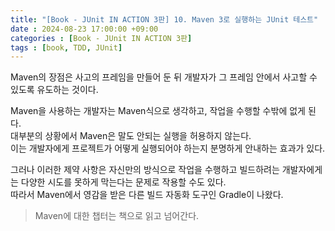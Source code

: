 ```yaml
---
title: "[Book - JUnit IN ACTION 3판] 10. Maven 3로 실행하는 JUnit 테스트"
date : 2024-08-23 17:00:00 +09:00
categories : [Book - JUnit IN ACTION 3판]
tags : [book, TDD, JUnit]
---
```


Maven의 장점은 사고의 프레임을 만들어 둔 뒤 개발자가 그 프레임 안에서 사고할 수 있도록 유도하는 것이다.

Maven을 사용하는 개발자는 Maven식으로 생각하고, 작업을 수행할 수밖에 없게 된다.   
대부분의 상황에서 Maven은 말도 안되는 실행을 허용하지 않는다.   
이는 개발자에게 프로젝트가 어떻게 실행되어야 하는지 분명하게 안내하는 효과가 있다.

그러나 이러한 제약 사항은 자신만의 방식으로 작업을 수행하고 빌드하려는 개발자에게는 다양한 시도를 못하게 막는다는 문제로 작용할 수도 있다.   
따라서 Maven에서 영감을 받은 다른 빌드 자동화 도구인 Gradle이 나왔다.

> Maven에 대한 챕터는 책으로 읽고 넘어간다.
